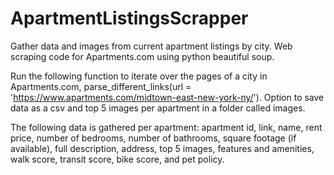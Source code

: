 # ApartmentListingsScrapper
Gather data and images from current apartment listings by city. Web scraping code for Apartments.com using python beautiful soup. 

Run the following function to iterate over the pages of a city in Apartments.com, parse_different_links(url = 'https://www.apartments.com/midtown-east-new-york-ny/'). Option to save data as a csv and top 5 images per apartment in a folder called images. 

The following data is gathered per apartment: apartment id, link, name, rent price, number of bedrooms, number of bathrooms, square footage (if available), full description, address, top 5 images, features and amenities, walk score, transit score, bike score, and pet policy.

